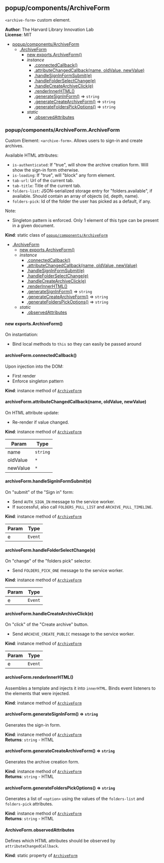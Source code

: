 <a name="module_popup/components/ArchiveForm"></a>

## popup/components/ArchiveForm
`<archive-form>` custom element.

**Author**: The Harvard Library Innovation Lab  
**License**: MIT  

* [popup/components/ArchiveForm](#module_popup/components/ArchiveForm)
    * [.ArchiveForm](#module_popup/components/ArchiveForm.ArchiveForm)
        * [new exports.ArchiveForm()](#new_module_popup/components/ArchiveForm.ArchiveForm_new)
        * _instance_
            * [.connectedCallback()](#module_popup/components/ArchiveForm.ArchiveForm+connectedCallback)
            * [.attributeChangedCallback(name, oldValue, newValue)](#module_popup/components/ArchiveForm.ArchiveForm+attributeChangedCallback)
            * [.handleSignInFormSubmit(e)](#module_popup/components/ArchiveForm.ArchiveForm+handleSignInFormSubmit)
            * [.handleFolderSelectChange(e)](#module_popup/components/ArchiveForm.ArchiveForm+handleFolderSelectChange)
            * [.handleCreateArchiveClick(e)](#module_popup/components/ArchiveForm.ArchiveForm+handleCreateArchiveClick)
            * [.renderInnerHTML()](#module_popup/components/ArchiveForm.ArchiveForm+renderInnerHTML)
            * [.generateSignInForm()](#module_popup/components/ArchiveForm.ArchiveForm+generateSignInForm) ⇒ <code>string</code>
            * [.generateCreateArchiveForm()](#module_popup/components/ArchiveForm.ArchiveForm+generateCreateArchiveForm) ⇒ <code>string</code>
            * [.generateFoldersPickOptions()](#module_popup/components/ArchiveForm.ArchiveForm+generateFoldersPickOptions) ⇒ <code>string</code>
        * _static_
            * [.observedAttributes](#module_popup/components/ArchiveForm.ArchiveForm.observedAttributes)

<a name="module_popup/components/ArchiveForm.ArchiveForm"></a>

### popup/components/ArchiveForm.ArchiveForm
Custom Element: `<archive-form>`. 
Allows users to sign-in and create archives.

Available HTML attributes:
- `is-authenticated`: If "true", will show the archive creation form. Will show the sign-in form otherwise.
- `is-loading`: If "true", will "block" any form element.
- `tab-url`: Url of the current tab.
- `tab-title`: Title of the current tab.
- `folders-list`: JSON-serialized storage entry for "folders.available", if available. Should contain an array of objects (id, depth, name).
- `folders-pick`: Id of the folder the user has picked as a default, if any. 

Note: 
- Singleton pattern is enforced. Only 1 element of this type can be present in a given document.

**Kind**: static class of [<code>popup/components/ArchiveForm</code>](#module_popup/components/ArchiveForm)  

* [.ArchiveForm](#module_popup/components/ArchiveForm.ArchiveForm)
    * [new exports.ArchiveForm()](#new_module_popup/components/ArchiveForm.ArchiveForm_new)
    * _instance_
        * [.connectedCallback()](#module_popup/components/ArchiveForm.ArchiveForm+connectedCallback)
        * [.attributeChangedCallback(name, oldValue, newValue)](#module_popup/components/ArchiveForm.ArchiveForm+attributeChangedCallback)
        * [.handleSignInFormSubmit(e)](#module_popup/components/ArchiveForm.ArchiveForm+handleSignInFormSubmit)
        * [.handleFolderSelectChange(e)](#module_popup/components/ArchiveForm.ArchiveForm+handleFolderSelectChange)
        * [.handleCreateArchiveClick(e)](#module_popup/components/ArchiveForm.ArchiveForm+handleCreateArchiveClick)
        * [.renderInnerHTML()](#module_popup/components/ArchiveForm.ArchiveForm+renderInnerHTML)
        * [.generateSignInForm()](#module_popup/components/ArchiveForm.ArchiveForm+generateSignInForm) ⇒ <code>string</code>
        * [.generateCreateArchiveForm()](#module_popup/components/ArchiveForm.ArchiveForm+generateCreateArchiveForm) ⇒ <code>string</code>
        * [.generateFoldersPickOptions()](#module_popup/components/ArchiveForm.ArchiveForm+generateFoldersPickOptions) ⇒ <code>string</code>
    * _static_
        * [.observedAttributes](#module_popup/components/ArchiveForm.ArchiveForm.observedAttributes)

<a name="new_module_popup/components/ArchiveForm.ArchiveForm_new"></a>

#### new exports.ArchiveForm()
On instantiation:
- Bind local methods to `this` so they can easily be passed around

<a name="module_popup/components/ArchiveForm.ArchiveForm+connectedCallback"></a>

#### archiveForm.connectedCallback()
Upon injection into the DOM:
- First render
- Enforce singleton pattern

**Kind**: instance method of [<code>ArchiveForm</code>](#module_popup/components/ArchiveForm.ArchiveForm)  
<a name="module_popup/components/ArchiveForm.ArchiveForm+attributeChangedCallback"></a>

#### archiveForm.attributeChangedCallback(name, oldValue, newValue)
On HTML attribute update:
- Re-render if value changed.

**Kind**: instance method of [<code>ArchiveForm</code>](#module_popup/components/ArchiveForm.ArchiveForm)  

| Param | Type |
| --- | --- |
| name | <code>string</code> | 
| oldValue | <code>\*</code> | 
| newValue | <code>\*</code> | 

<a name="module_popup/components/ArchiveForm.ArchiveForm+handleSignInFormSubmit"></a>

#### archiveForm.handleSignInFormSubmit(e)
On "submit" of the "Sign in" form:
- Send `AUTH_SIGN_IN` message to the service worker.
- If successful, also call `FOLDERS_PULL_LIST` and `ARCHIVE_PULL_TIMELINE`.

**Kind**: instance method of [<code>ArchiveForm</code>](#module_popup/components/ArchiveForm.ArchiveForm)  

| Param | Type |
| --- | --- |
| e | <code>Event</code> | 

<a name="module_popup/components/ArchiveForm.ArchiveForm+handleFolderSelectChange"></a>

#### archiveForm.handleFolderSelectChange(e)
On "change" of the "folders pick" selector.
- Send `FOLDERS_PICK_ONE` message to the service worker.

**Kind**: instance method of [<code>ArchiveForm</code>](#module_popup/components/ArchiveForm.ArchiveForm)  

| Param | Type |
| --- | --- |
| e | <code>Event</code> | 

<a name="module_popup/components/ArchiveForm.ArchiveForm+handleCreateArchiveClick"></a>

#### archiveForm.handleCreateArchiveClick(e)
On "click" of the "Create archive" button.
- Send `ARCHIVE_CREATE_PUBLIC` message to the service worker.

**Kind**: instance method of [<code>ArchiveForm</code>](#module_popup/components/ArchiveForm.ArchiveForm)  

| Param | Type |
| --- | --- |
| e | <code>Event</code> | 

<a name="module_popup/components/ArchiveForm.ArchiveForm+renderInnerHTML"></a>

#### archiveForm.renderInnerHTML()
Assembles a template and injects it into `innerHTML`.
Binds event listeners to the elements that were injected.

**Kind**: instance method of [<code>ArchiveForm</code>](#module_popup/components/ArchiveForm.ArchiveForm)  
<a name="module_popup/components/ArchiveForm.ArchiveForm+generateSignInForm"></a>

#### archiveForm.generateSignInForm() ⇒ <code>string</code>
Generates the sign-in form.

**Kind**: instance method of [<code>ArchiveForm</code>](#module_popup/components/ArchiveForm.ArchiveForm)  
**Returns**: <code>string</code> - HTML  
<a name="module_popup/components/ArchiveForm.ArchiveForm+generateCreateArchiveForm"></a>

#### archiveForm.generateCreateArchiveForm() ⇒ <code>string</code>
Generates the archive creation form.

**Kind**: instance method of [<code>ArchiveForm</code>](#module_popup/components/ArchiveForm.ArchiveForm)  
**Returns**: <code>string</code> - HTML  
<a name="module_popup/components/ArchiveForm.ArchiveForm+generateFoldersPickOptions"></a>

#### archiveForm.generateFoldersPickOptions() ⇒ <code>string</code>
Generates a list of `<option>` using the values of the `folders-list` and `folders-pick` attributes.

**Kind**: instance method of [<code>ArchiveForm</code>](#module_popup/components/ArchiveForm.ArchiveForm)  
**Returns**: <code>string</code> - HTML  
<a name="module_popup/components/ArchiveForm.ArchiveForm.observedAttributes"></a>

#### ArchiveForm.observedAttributes
Defines which HTML attributes should be observed by `attributeChangedCallback`.

**Kind**: static property of [<code>ArchiveForm</code>](#module_popup/components/ArchiveForm.ArchiveForm)  
